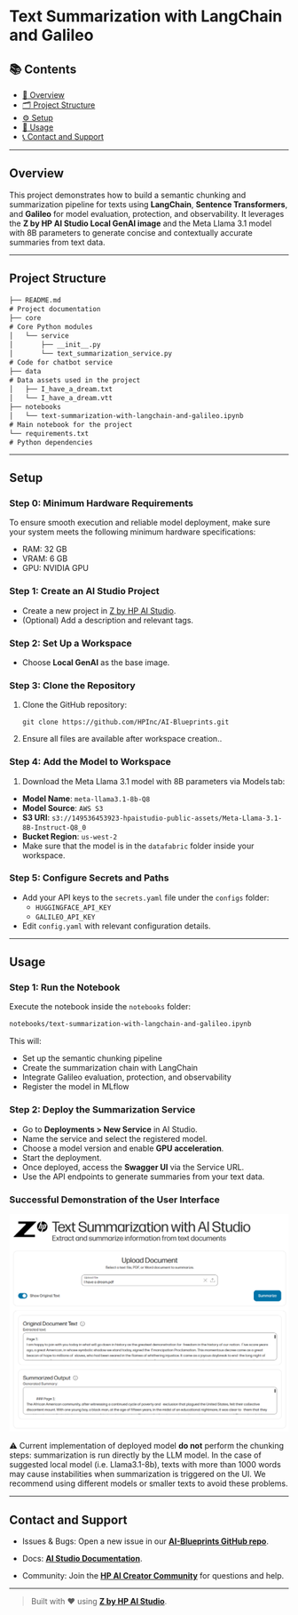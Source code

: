 # Text Summarization with LangChain and Galileo

## 📚 Contents

- [🧠 Overview](#overview)
- [🗂 Project Structure](#project-structure)
- [⚙️ Setup](#setup)
- [🚀 Usage](#usage)
- [📞 Contact and Support](#contact-and-support)

---

## Overview

This project demonstrates how to build a semantic chunking and summarization pipeline for texts using **LangChain**, **Sentence Transformers**, and **Galileo** for model evaluation, protection, and observability. It leverages the **Z by HP AI Studio Local GenAI image** and the Meta Llama 3.1 model with 8B parameters to generate concise and contextually accurate summaries from text data.

---

## Project Structure

```
├── README.md                                                               # Project documentation
├── core                                                                    # Core Python modules
│   └── service
│       ├── __init__.py
│       └── text_summarization_service.py                                   # Code for chatbot service
├── data                                                                    # Data assets used in the project
│   ├── I_have_a_dream.txt
│   └── I_have_a_dream.vtt
├── notebooks
│   └── text-summarization-with-langchain-and-galileo.ipynb           # Main notebook for the project
└── requirements.txt                                                        # Python dependencies
```

---

## Setup

### Step 0: Minimum Hardware Requirements

To ensure smooth execution and reliable model deployment, make sure your system meets the following minimum hardware specifications:

- RAM: 32 GB
- VRAM: 6 GB
- GPU: NVIDIA GPU

### Step 1: Create an AI Studio Project

- Create a new project in [Z by HP AI Studio](https://zdocs.datascience.hp.com/docs/aistudio/overview).
- (Optional) Add a description and relevant tags.

### Step 2: Set Up a Workspace

- Choose **Local GenAI** as the base image.

### Step 3: Clone the Repository

1. Clone the GitHub repository:

   ```
   git clone https://github.com/HPInc/AI-Blueprints.git
   ```

2. Ensure all files are available after workspace creation..

### Step 4: Add the Model to Workspace

1. Download the Meta Llama 3.1 model with 8B parameters via Models tab:

- **Model Name**: `meta-llama3.1-8b-Q8`
- **Model Source**: `AWS S3`
- **S3 URI**: `s3://149536453923-hpaistudio-public-assets/Meta-Llama-3.1-8B-Instruct-Q8_0`
- **Bucket Region**: `us-west-2`
- Make sure that the model is in the `datafabric` folder inside your workspace.

### Step 5: Configure Secrets and Paths

- Add your API keys to the `secrets.yaml` file under the `configs` folder:
  - `HUGGINGFACE_API_KEY`
  - `GALILEO_API_KEY`
- Edit `config.yaml` with relevant configuration details.

---

## Usage

### Step 1: Run the Notebook

Execute the notebook inside the `notebooks` folder:

```bash
notebooks/text-summarization-with-langchain-and-galileo.ipynb
```

This will:

- Set up the semantic chunking pipeline
- Create the summarization chain with LangChain
- Integrate Galileo evaluation, protection, and observability
- Register the model in MLflow

### Step 2: Deploy the Summarization Service

- Go to **Deployments > New Service** in AI Studio.
- Name the service and select the registered model.
- Choose a model version and enable **GPU acceleration**.
- Start the deployment.
- Once deployed, access the **Swagger UI** via the Service URL.
- Use the API endpoints to generate summaries from your text data.

### Successful Demonstration of the User Interface

![text Summarization Demo UI](docs/ui_summarization.png)

:warning: Current implementation of deployed model **do not** perform the chunking steps: summarization is run directly by the LLM model. In the case of suggested local model (i.e. Llama3.1-8b), texts with more than 1000 words may cause instabilities when summarization is triggered on the UI. We recommend using different models or smaller texts to avoid these problems.

---

## Contact and Support

- Issues & Bugs: Open a new issue in our [**AI-Blueprints GitHub repo**](https://github.com/HPInc/AI-Blueprints).

- Docs: [**AI Studio Documentation**](https://zdocs.datascience.hp.com/docs/aistudio/overview).

- Community: Join the [**HP AI Creator Community**](https://community.datascience.hp.com/) for questions and help.

---

> Built with ❤️ using [**Z by HP AI Studio**](https://www.hp.com/us-en/workstations/ai-studio.html).
